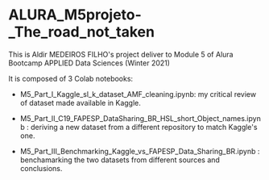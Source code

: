 # ALURA_M5projeto-_The_road_not_taken

This is Aldir MEDEIROS FILHO's project deliver to Module 5 of Alura Bootcamp APPLIED Data Sciences (Winter 2021)

It is composed of 3 Colab notebooks:

* M5_Part_I_Kaggle_sl_k_dataset_AMF_cleaning.ipynb: my critical review of dataset made available in Kaggle.

* M5_Part_II_C19_FAPESP_DataSharing_BR_HSL_short_Object_names.ipynb : deriving a new dataset from a different repository to match Kaggle's one.

* M5_Part_III_Benchmarking_Kaggle_vs_FAPESP_Data_Sharing_BR.ipynb : benchamarking the two datasets from different sources and conclusions.
